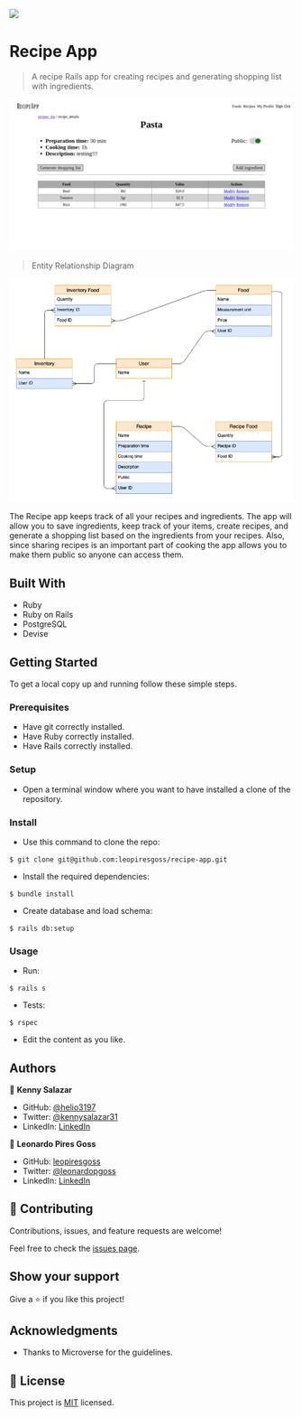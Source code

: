 ![](https://img.shields.io/badge/Microverse-blueviolet)

# Recipe App

> A recipe Rails app for creating recipes and generating shopping list with ingredients.

![screenshot](./screenshot.png)

> Entity Relationship Diagram

![entity_relationship_diagram](./recipe_app_erd.png)

The Recipe app keeps track of all your recipes and ingredients. The app will allow you to save ingredients, keep track of your items, create recipes, and generate a shopping list based on the ingredients from your recipes. Also, since sharing recipes is an important part of cooking the app allows you to make them public so anyone can access them.

## Built With

- Ruby
- Ruby on Rails
- PostgreSQL
- Devise


## Getting Started

To get a local copy up and running follow these simple steps.

### Prerequisites

- Have git correctly installed.
- Have Ruby correctly installed.
- Have Rails correctly installed.

### Setup

- Open a terminal window where you want to have installed a clone of the repository.

### Install

- Use this command to clone the repo:
```
$ git clone git@github.com:leopiresgoss/recipe-app.git
```
- Install the required dependencies:
```
$ bundle install
```
- Create database and load schema:
```
$ rails db:setup
```
### Usage

- Run:
```
$ rails s
```

- Tests:
```
$ rspec
```

- Edit the content as you like.


## Authors

👤 **Kenny Salazar**

- GitHub: [@helio3197](https://github.com/helio3197)
- Twitter: [@kennysalazar31](https://twitter.com/kennysalazar31)
- LinkedIn: [LinkedIn](https://linkedin.com/in/kenny-salazar-1a1687110)

👤 **Leonardo Pires Goss**
- GitHub: [leopiresgoss](https://github.com/leopiresgoss)
- Twitter: [@leonardopgoss](https://twitter.com/leonardopgoss)
- LinkedIn: [LinkedIn](https://www.linkedin.com/in/leonardogoss/)

## 🤝 Contributing

Contributions, issues, and feature requests are welcome!

Feel free to check the [issues page](../../issues/).

## Show your support

Give a ⭐️ if you like this project!

## Acknowledgments

- Thanks to Microverse for the guidelines.


## 📝 License

This project is [MIT](./LICENSE) licensed.
